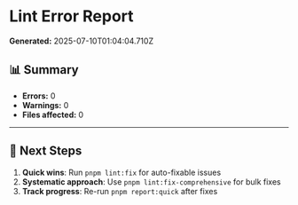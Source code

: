 # Lint Error Report

**Generated:** 2025-07-10T01:04:04.710Z

## 📊 Summary

- **Errors:** 0
- **Warnings:** 0
- **Files affected:** 0

---

## 🚀 Next Steps

1. **Quick wins**: Run `pnpm lint:fix` for auto-fixable issues
2. **Systematic approach**: Use `pnpm lint:fix-comprehensive` for bulk fixes
3. **Track progress**: Re-run `pnpm report:quick` after fixes

